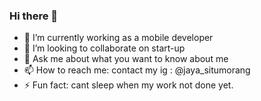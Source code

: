 ### Hi there 👋

- 🔭 I’m currently working as a mobile developer 
- 👯 I’m looking to collaborate on start-up 
- 💬 Ask me about what you want to know about me
- 📫 How to reach me: contact my ig : @jaya_situmorang
- ⚡ Fun fact: cant sleep when my work not done yet.



<!-- Resources -->
<!-- Icons: https://simpleicons.org/ -->
<!-- GitHub Stats: https://github.com/anuraghazra/github-readme-stats -->
<!-- Emojis: https://emojipedia.org/emoji/ -->
<!-- HTML Emojis: https://www.fileformat.info/index.htm -->
<!-- Shields: https://shields.io/ -->
<!-- Awesome GitHub Profile README: https://github.com/abhisheknaiidu/awesome-github-profile-readme -->

